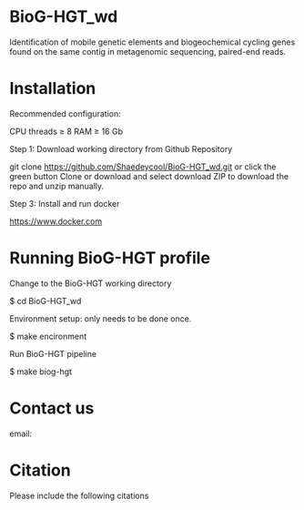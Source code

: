 # BioG-HGT_wd
Identification of mobile genetic elements and biogeochemical cycling genes found on the same contig in metagenomic sequencing, paired-end reads. 

# Installation
Recommended configuration:

CPU threads ≥ 8
RAM ≥ 16 Gb

Step 1: Download working directory from Github Repository

git clone https://github.com/Shaedeycool/BioG-HGT_wd.git or click the green button Clone or download and select download ZIP to download the repo and unzip manually.

Step 3: Install and run docker

https://www.docker.com

# Running BioG-HGT profile 

Change to the BioG-HGT working directory

$ cd BioG-HGT_wd

Environment setup: only needs to be done once.

$ make encironment

Run BioG-HGT pipeline

$ make biog-hgt

# Contact us

email: 

# Citation
Please include the following citations 
